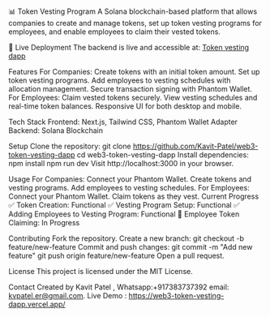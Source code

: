 📊 Token Vesting Program
A Solana blockchain-based platform that allows companies to create and manage tokens, set up token vesting programs for employees, and enable employees to claim their vested tokens.

🚀 Live Deployment
The backend is live and accessible at: [Token vesting dapp](https://web3-token-vesting-dapp.vercel.app/)

Features
For Companies:
Create tokens with an initial token amount.
Set up token vesting programs.
Add employees to vesting schedules with allocation management.
Secure transaction signing with Phantom Wallet.
For Employees:
Claim vested tokens securely.
View vesting schedules and real-time token balances.
Responsive UI for both desktop and mobile.

Tech Stack
Frontend: Next.js, Tailwind CSS, Phantom Wallet Adapter
Backend: Solana Blockchain

Setup
Clone the repository: git clone https://github.com/Kavit-Patel/web3-token-vesting-dapp
cd web3-token-vesting-dapp
Install dependencies: npm install
npm run dev
Visit http://localhost:3000 in your browser.

Usage
For Companies:
Connect your Phantom Wallet.
Create tokens and vesting programs.
Add employees to vesting schedules.
For Employees:
Connect your Phantom Wallet.
Claim tokens as they vest.
Current Progress
✅ Token Creation: Functional
✅ Vesting Program Setup: Functional
✅ Adding Employees to Vesting Program: Functional
🚧 Employee Token Claiming: In Progress

Contributing
Fork the repository.
Create a new branch: git checkout -b feature/new-feature
Commit and push changes: git commit -m "Add new feature"
git push origin feature/new-feature
Open a pull request.

License
This project is licensed under the MIT License.

Contact
Created by Kavit Patel , Whatsapp:+917383737392 email: kvpatel.er@gmail.com.
Live Demo : https://web3-token-vesting-dapp.vercel.app/
